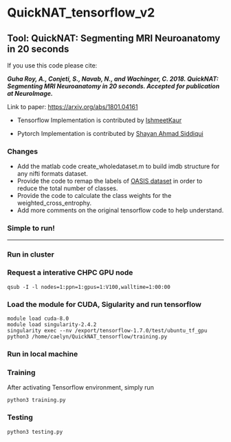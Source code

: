 # QuickNAT_tensorflow_v2
Tool: QuickNAT: Segmenting MRI Neuroanatomy in 20 seconds
-----------------------------------------------------------

If you use this code please cite:

**_Guha Roy, A., Conjeti, S., Navab, N., and Wachinger, C. 2018. QuickNAT: Segmenting MRI Neuroanatomy in 20 seconds. Accepted for publication at NeuroImage._**

Link to paper: https://arxiv.org/abs/1801.04161

- Tensorflow Implementation is contributed by [IshmeetKaur](https://github.com/IshmeetKaur/QuickNAT_tensorflow)

- Pytorch Implementation is contributed by [Shayan Ahmad Siddiqui](https://github.com/ai-med/quickNAT_pytorch)

### Changes
- Add the matlab code create_wholedataset.m to build imdb structure for any nifti formats dataset. 
- Provide the code to remap the labels of [OASIS dataset](https://www.oasis-brains.org/) in order to reduce the total number of classes.
- Provide the code to calculate the class weights for the weighted_cross_entrophy.
- Add more comments on the original tensorflow code to help understand. 

### Simple to run!
----------------------------
### Run in cluster
### Request a interative CHPC GPU node
```
qsub -I -l nodes=1:ppn=1:gpus=1:V100,walltime=1:00:00
```
### Load the module for CUDA, Sigularity and run tensorflow
```
module load cuda-8.0
module load singularity-2.4.2
singularity exec --nv /export/tensorflow-1.7.0/test/ubuntu_tf_gpu python3 /home/caelyn/QuickNAT_tensorflow/training.py
```
### Run in local machine
### Training
After activating Tensorflow environment, simply run
```
python3 training.py 
```
### Testing
```
python3 testing.py
```

